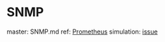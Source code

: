 # SNMP
master: SNMP.md
ref: [Prometheus](https://github.com/quynhvuongg/Prometheus)
simulation: [issue](https://github.com/quynhvuongg/SNMP/issues/1)
